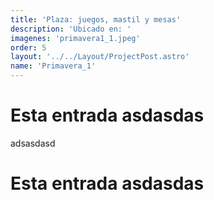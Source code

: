 ```yaml
---
title: 'Plaza: juegos, mastil y mesas'
description: 'Ubicado en: '
imagenes: 'primavera1_1.jpeg'
order: 5
layout: '../../Layout/ProjectPost.astro'
name: 'Primavera_1'
---
```


# Esta entrada asdasdas

adsasdasd

# Esta entrada asdasdas


